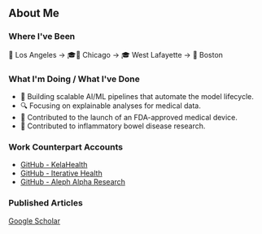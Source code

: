 ## About Me

### Where I've Been

🌴 Los Angeles → 🎓🌆 Chicago → 🎓 West Lafayette → 🌟 Boston

### What I'm Doing / What I've Done

- 🚀 Building scalable AI/ML pipelines that automate the model lifecycle.
- 🔍 Focusing on explainable analyses for medical data.
- 🏥 Contributed to the launch of an FDA-approved medical device.
- 🧪 Contributed to inflammatory bowel disease research.

### Work Counterpart Accounts

- [GitHub - KelaHealth](https://github.com/dylan-kelahealth)
- [GitHub - Iterative Health](https://github.com/dmrodriquez)
- [GitHub - Aleph Alpha Research](https://github.com/dylan-rodriquez)

### Published Articles
[Google Scholar](https://scholar.google.com/citations?user=atkEta8AAAAJ&hl=en)
<!--
**dmrodriqu/dmrodriqu** is a ✨ _special_ ✨ repository because its `README.md` (this file) appears on your GitHub profile.

Here are some ideas to get you started:

- 🔭 I’m currently working on ...
- 🌱 I’m currently learning ...
- 👯 I’m looking to collaborate on ...
- 🤔 I’m looking for help with ...
- 💬 Ask me about ...
- 📫 How to reach me: ...
- 😄 Pronouns: ...
- ⚡ Fun fact: ...
-->
